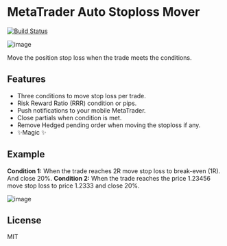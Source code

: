 # MetaTrader Auto Stoploss Mover

[![Build Status](https://travis-ci.org/joemccann/dillinger.svg?branch=master)](https://github.com/ahmedrhuma/TradeSafely)

![image](https://user-images.githubusercontent.com/6604621/208409771-57063916-87aa-426f-a762-9f3c493123f5.png)


Move the position stop loss when the trade meets the conditions.

## Features

- Three conditions to move stop loss per trade.
- Risk Reward Ratio (RRR) condition or pips.
- Push notifications to your mobile MetaTrader.
- Close partials when condition is met.
- Remove Hedged pending order when moving the stoploss if any.
-  ✨Magic ✨

## Example

**Condition 1:**
When the trade reaches 2R move stop loss to break-even (1R). And close 20%.
**Condition 2:**
When the trade reaches the price 1.23456 move stop loss to price 1.2333 and close 20%.

![image](https://user-images.githubusercontent.com/6604621/208409688-27192862-d05a-4459-9c76-4a35bd00ebd0.png)


## License

MIT
